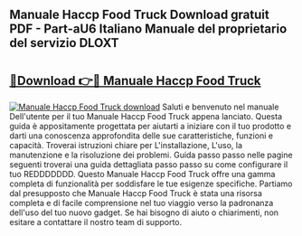 ## Manuale Haccp Food Truck Download gratuit PDF - Part-aU6 Italiano Manuale del proprietario del servizio DLOXT

# <h2><a href="http://dfaczpf.blite.top/?on=Manuale+Haccp+Food+Truck">🔗Download 👉🔴 Manuale Haccp Food Truck</a></h2>

[![Manuale Haccp Food Truck download](https://i.imgur.com/lujVjoI.png)](http://dfaczpf.blite.top/?on=Manuale+Haccp+Food+Truck)
Saluti e benvenuto nel manuale Dell'utente per il tuo Manuale Haccp Food Truck appena lanciato. Questa guida è appositamente progettata per aiutarti a iniziare con il tuo prodotto e darti una conoscenza approfondita delle sue caratteristiche, funzioni e capacità. Troverai istruzioni chiare per L'installazione, L'uso, la manutenzione e la risoluzione dei problemi. Guida passo passo nelle pagine seguenti troverai una guida dettagliata passo passo su come configurare il tuo REDDDDDDD. Questo Manuale Haccp Food Truck offre una gamma completa di funzionalità per soddisfare le tue esigenze specifiche. Partiamo dal presupposto che Manuale Haccp Food Truck è stata una risorsa completa e di facile comprensione nel tuo viaggio verso la padronanza dell'uso del tuo nuovo gadget. Se hai bisogno di aiuto o chiarimenti, non esitare a contattare il nostro team di supporto.
